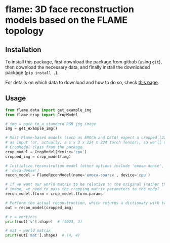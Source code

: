 # flame: 3D face reconstruction models based on the FLAME topology

## Installation

To install this package, first download the package from github (using `git`), then
download the necessary data, and finally install the downloaded package (`pip install .`).

For details on which data to download and how to do so, check [this page](https://medusa.lukas-snoek.com/medusa/getting_started/installation.html).

## Usage

```python
from flame.data import get_example_img
from flame.crop import CropModel

# img = path to a standard RGB jpg image
img = get_example_img()

# Most Flame-based models (such as EMOCA and DECA) expect a cropped (224 x 224) image
# as input (or, actually, a 1 x 3 x 224 x 224 torch Tensor), so we'll use the
# CropModel class from the package
crop_model = CropModel(device='cpu')
cropped_img = crop_model(img)

# Initialize reconstrution model (other options include 'emoca-dense', 'deca-coarse' and
# 'deca-dense')
recon_model = FlameReconModel(name='emoca-coarse', device='cpu')

# If we want our world matrix to be relative to the original (rather than cropped)
# image, we need to pass the cropping matrix parameters to the model
recon_model.tform = crop_model.tform.params

# Perform the actual reconstruction, which returns a dictionary with two keys
out = recon_model(cropped_img)

# v = vertices
print(out['v'].shape)  # (5023, 3)

# mat = world matrix
print(out['mat'].shape)  # (4, 4) 
```
